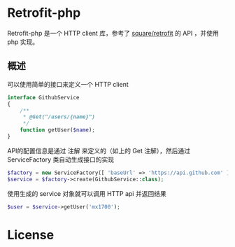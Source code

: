 Retrofit-php
========

Retrofit-php 是一个 HTTP client 库，参考了 [square/retrofit][retrofit] 的 API ，并使用 php 实现。


概述
--------
可以使用简单的接口来定义一个 HTTP client

```php
interface GithubService
{
    /**
     * @Get("/users/{name}")
     */
    function getUser($name);
}
```

API的配置信息是通过 注解 来定义的（如上的 Get 注解），然后通过 ServiceFactory 类自动生成接口的实现

```php
$factory = new ServiceFactory([ 'baseUrl' => 'https://api.github.com' ]);
$service = $factory->create(GithubService::class);
```

使用生成的 service 对象就可以调用 HTTP api 并返回结果

```php
$user = $service->getUser('mx1700');
```


License
=======



[retrofit]: https://github.com/square/retrofit